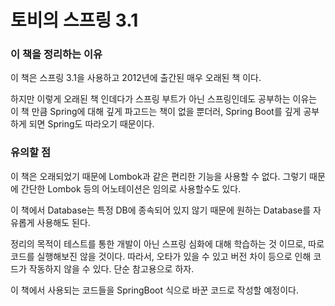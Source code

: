 # 토비의 스프링 3.1

### 이 책을 정리하는 이유

이 책은 스프링 3.1을 사용하고 2012년에 출간된 매우 오래된 책 이다.

하지만 이렇게 오래된 책 인데다가 스프링 부트가 아닌 스프링인데도 공부하는 이유는 이 책 만큼 Spring에 대해 깊게 파고드는 책이 없을 뿐더러, Spring Boot를 깊게 공부하게 되면 Spring도 따라오기
때문이다.

### 유의할 점

이 책은 오래되었기 때문에 Lombok과 같은 편리한 기능을 사용할 수 없다. 그렇기 때문에 간단한 Lombok 등의 어노테이션은 임의로 사용할수도 있다.

이 책에서 Database는 특정 DB에 종속되어 있지 않기 때문에 원하는 Database를 자유롭게 사용해도 된다.

정리의 목적이 테스트를 통한 개발이 아닌 스프링 심화에 대해 학습하는 것 이므로, 따로 코드를 실행해보진 않을 것이다. 따라서, 오타가 있을 수 있고 버전 차이 등으로 인해 코드가 작동하지 않을 수 있다. 단순
참고용으로 하자.

이 책에서 사용되는 코드들을 SpringBoot 식으로 바꾼 코드로 작성할 예정이다.